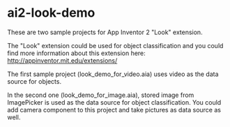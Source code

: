 # ai2-look-demo
These are two sample projects for App Inventor 2 "Look" extension.

The "Look" extension could be used for object classification and you could find more information about this extension here: http://appinventor.mit.edu/extensions/

The first sample project (look_demo_for_video.aia) uses video as the data source for objects.

In the second one (look_demo_for_image.aia), stored image from ImagePicker is used as the data source for object classification. You could add camera component to this project and take pictures as data source as well.
